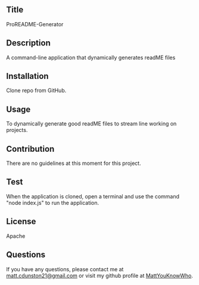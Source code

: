 
   ## Title
   ProREADME-Generator
   ## Description
   A command-line application that dynamically generates readME files
   ## Installation
   Clone repo from GitHub.
   ## Usage
   To dynamically generate good readME files to stream line working on projects. 
   ## Contribution
   There are no guidelines at this moment for this project.
   ## Test
   When the application is cloned, open a terminal and use the command "node index.js" to run the application. 
   ## License
   Apache
   ## Questions
   If you have any questions, please contact me at matt.cdunston21@gmail.com or visit my github profile at [MattYouKnowWho](https://github.com/MattYouKnowWho).
   